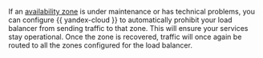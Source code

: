 If an [availability zone](../../overview/concepts/geo-scope.md) is under maintenance or has technical problems, you can configure {{ yandex-cloud }} to automatically prohibit your load balancer from sending traffic to that zone. This will ensure your services stay operational. Once the zone is recovered, traffic will once again be routed to all the zones configured for the load balancer.